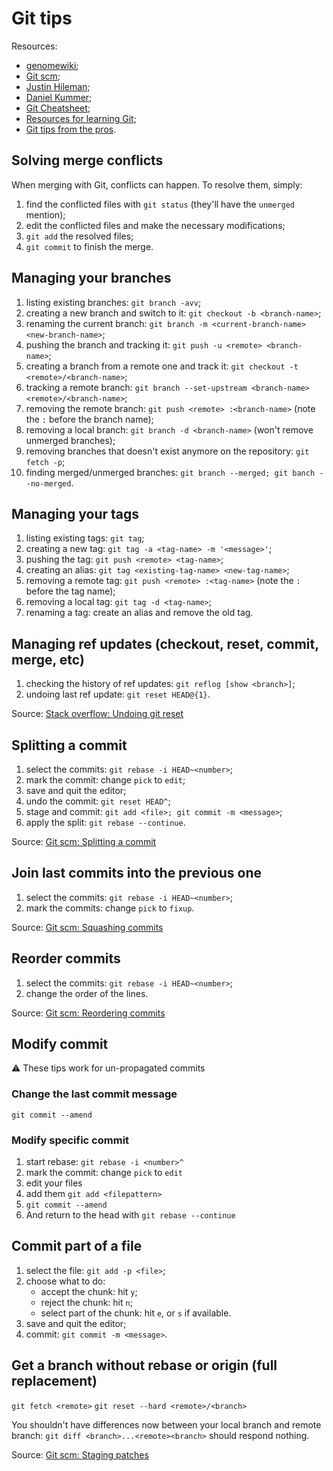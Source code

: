 # Git tips

Resources:

* [genomewiki](http://genomewiki.ucsc.edu/index.php/Resolving_merge_conflicts_in_Git);
* [Git scm](http://git-scm.com/book);
* [Justin Hileman](http://justinhileman.info/article/changing-history/);
* [Daniel Kummer](http://danielkummer.github.io/git-flow-cheatsheet/);
* [Git Cheatsheet](http://ndpsoftware.com/git-cheatsheet.html);
* [Resources for learning Git](http://speckyboy.com/2013/06/03/resources-for-learning-git);
* [Git tips from the pros](http://net.tutsplus.com/tutorials/tools-and-tips/git-tips-from-the-pros/).

## Solving merge conflicts

When merging with Git, conflicts can happen. To resolve them, simply:

1. find the conflicted files with `git status`
   (they'll have the `unmerged` mention);
2. edit the conflicted files and make the necessary modifications;
3. `git add` the resolved files;
4. `git commit` to finish the merge.

## Managing your branches

1. listing existing branches: `git branch -avv`;
2. creating a new branch and switch to it: `git checkout -b <branch-name>`;
3. renaming the current branch: `git branch -m <current-branch-name> <new-branch-name>`;
4. pushing the branch and tracking it: `git push -u <remote> <branch-name>`;
5. creating a branch from a remote one and track it: `git checkout -t <remote>/<branch-name>`;
6. tracking a remote branch: `git branch --set-upstream <branch-name> <remote>/<branch-name>`;
7. removing the remote branch: `git push <remote> :<branch-name>` (note the `:` before the branch name);
8. removing a local branch: `git branch -d <branch-name>` (won't remove unmerged branches);
9. removing branches that doesn't exist anymore on the repository: `git fetch -p`;
10. finding merged/unmerged branches: `git branch --merged; git banch --no-merged`.

## Managing your tags

1. listing existing tags: `git tag`;
2. creating a new tag: `git tag -a <tag-name> -m '<message>'`;
3. pushing the tag: `git push <remote> <tag-name>`;
4. creating an alias: `git tag <existing-tag-name> <new-tag-name>`;
5. removing a remote tag: `git push <remote> :<tag-name>` (note the `:` before the tag name);
6. removing a local tag: `git tag -d <tag-name>`;
7. renaming a tag: create an alias and remove the old tag.

## Managing ref updates (checkout, reset, commit, merge, etc)

1. checking the history of ref updates: `git reflog [show <branch>]`;
2. undoing last ref update: `git reset HEAD@{1}`.

Source: [Stack overflow: Undoing git reset](http://stackoverflow.com/questions/2510276/undoing-git-reset)

## Splitting a commit

1. select the commits: `git rebase -i HEAD~<number>`;
2. mark the commit: change `pick` to `edit`;
3. save and quit the editor;
4. undo the commit: `git reset HEAD^`;
5. stage and commit: `git add <file>; git commit -m <message>`;
6. apply the split: `git rebase --continue`.

Source: [Git scm: Splitting a commit](http://git-scm.com/book/en/Git-Tools-Rewriting-History#Splitting-a-Commit)

## Join last commits into the previous one

1. select the commits: `git rebase -i HEAD~<number>`;
2. mark the commits: change `pick` to `fixup`.

Source: [Git scm: Squashing commits](http://git-scm.com/book/en/Git-Tools-Rewriting-History#Squashing-Commits)

## Reorder commits

1. select the commits: `git rebase -i HEAD~<number>`;
2. change the order of the lines.

Source: [Git scm: Reordering commits](http://git-scm.com/book/en/Git-Tools-Rewriting-History#Reordering-Commits)

## Modify commit

:warning: These tips work for un-propagated commits

### Change the last commit message

``git commit --amend``

### Modify specific commit

1. start rebase: `git rebase -i <number>^`
2. mark the commit: change `pick` to `edit`
3. edit your files
4. add them `git add <filepattern>`
5. `git commit --amend`
6. And return to the head with `git rebase --continue`

## Commit part of a file

1. select the file: `git add -p <file>`;
2. choose what to do:
   * accept the chunk: hit `y`;
   * reject the chunk: hit `n`;
   * select part of the chunk: hit `e`, or `s` if available.
3. save and quit the editor;
4. commit: `git commit -m <message>`.

## Get a branch without rebase or origin (full replacement)
``git fetch <remote>``
``git reset --hard <remote>/<branch>``

You shouldn't have differences now between your local branch and remote branch:
``git diff <branch>...<remote><branch>`` should respond nothing.


Source: [Git scm: Staging patches](http://git-scm.com/book/en/Git-Tools-Interactive-Staging#Staging-Patches)
